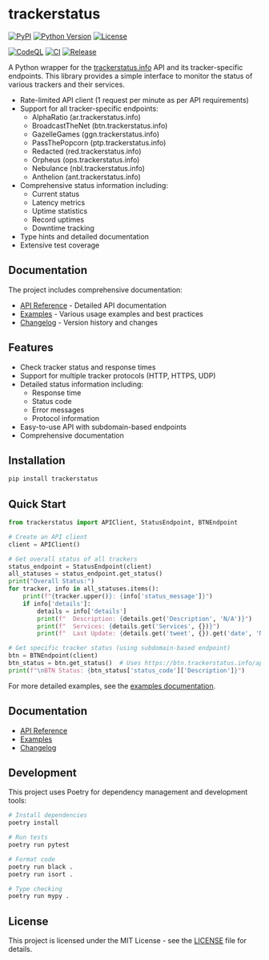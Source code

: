 # trackerstatus
[![PyPI](https://img.shields.io/pypi/v/trackerstatus.svg)](https://pypi.org/project/trackerstatus/)
[![Python Version](https://img.shields.io/pypi/pyversions/trackerstatus.svg)](https://pypi.org/project/trackerstatus/)
[![License](https://img.shields.io/pypi/l/trackerstatus.svg)](https://github.com/mauvehed/trackerstatus/blob/main/LICENSE)

[![CodeQL](https://github.com/mauvehed/trackerstatus/actions/workflows/codeql-analysis.yml/badge.svg)](https://github.com/mauvehed/trackerstatus/actions/workflows/codeql-analysis.yml)
[![CI](https://github.com/mauvehed/trackerstatus/actions/workflows/ci.yml/badge.svg)](https://github.com/mauvehed/trackerstatus/actions/workflows/ci.yml)
[![Release](https://github.com/mauvehed/trackerstatus/actions/workflows/release.yml/badge.svg)](https://github.com/mauvehed/trackerstatus/actions/workflows/release.yml)

A Python wrapper for the [trackerstatus.info](https://trackerstatus.info) API and its tracker-specific endpoints. This library provides a simple interface to monitor the status of various trackers and their services.
- Rate-limited API client (1 request per minute as per API requirements)
- Support for all tracker-specific endpoints:
  - AlphaRatio (ar.trackerstatus.info)
  - BroadcastTheNet (btn.trackerstatus.info)
  - GazelleGames (ggn.trackerstatus.info)
  - PassThePopcorn (ptp.trackerstatus.info)
  - Redacted (red.trackerstatus.info)
  - Orpheus (ops.trackerstatus.info)
  - Nebulance (nbl.trackerstatus.info)
  - Anthelion (ant.trackerstatus.info)
- Comprehensive status information including:
  - Current status
  - Latency metrics
  - Uptime statistics
  - Record uptimes
  - Downtime tracking
- Type hints and detailed documentation
- Extensive test coverage

## Documentation

The project includes comprehensive documentation:

- [API Reference](https://github.com/mauvehed/trackerstatus/blob/main/docs/API.md) - Detailed API documentation
- [Examples](https://github.com/mauvehed/trackerstatus/blob/main/docs/EXAMPLES.md) - Various usage examples and best practices
- [Changelog](https://github.com/mauvehed/trackerstatus/blob/main/CHANGELOG.md) - Version history and changes

## Features

- Check tracker status and response times
- Support for multiple tracker protocols (HTTP, HTTPS, UDP)
- Detailed status information including:
  - Response time
  - Status code
  - Error messages
  - Protocol information
- Easy-to-use API with subdomain-based endpoints
- Comprehensive documentation

## Installation

```bash
pip install trackerstatus
```

## Quick Start

```python
from trackerstatus import APIClient, StatusEndpoint, BTNEndpoint

# Create an API client
client = APIClient()

# Get overall status of all trackers
status_endpoint = StatusEndpoint(client)
all_statuses = status_endpoint.get_status()
print("Overall Status:")
for tracker, info in all_statuses.items():
    print(f"{tracker.upper()}: {info['status_message']}")
    if info['details']:
        details = info['details']
        print(f"  Description: {details.get('Description', 'N/A')}")
        print(f"  Services: {details.get('Services', {})}")
        print(f"  Last Update: {details.get('tweet', {}).get('date', 'N/A')}")

# Get specific tracker status (using subdomain-based endpoint)
btn = BTNEndpoint(client)
btn_status = btn.get_status()  # Uses https://btn.trackerstatus.info/api/status
print(f"\nBTN Status: {btn_status['status_code']['Description']}")
```

For more detailed examples, see the [examples documentation](https://github.com/mauvehed/trackerstatus/blob/main/docs/EXAMPLES.md).

## Documentation

- [API Reference](https://github.com/mauvehed/trackerstatus/blob/main/docs/API.md)
- [Examples](https://github.com/mauvehed/trackerstatus/blob/main/docs/EXAMPLES.md)
- [Changelog](https://github.com/mauvehed/trackerstatus/blob/main/CHANGELOG.md)

## Development

This project uses Poetry for dependency management and development tools:

```bash
# Install dependencies
poetry install

# Run tests
poetry run pytest

# Format code
poetry run black .
poetry run isort .

# Type checking
poetry run mypy .
```

## License

This project is licensed under the MIT License - see the [LICENSE](https://github.com/mauvehed/trackerstatus/blob/main/LICENSE) file for details.
